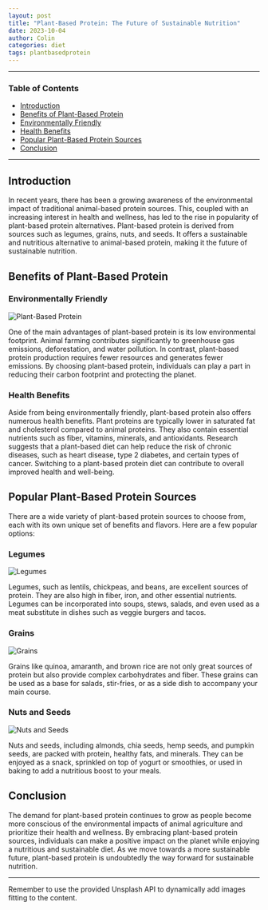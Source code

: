 ```yaml
---
layout: post
title: "Plant-Based Protein: The Future of Sustainable Nutrition"
date: 2023-10-04
author: Colin
categories: diet
tags: plantbasedprotein
---
```


---

### Table of Contents
- [Introduction](#introduction)
- [Benefits of Plant-Based Protein](#benefits-of-plant-based-protein)
- [Environmentally Friendly](#environmentally-friendly)
- [Health Benefits](#health-benefits)
- [Popular Plant-Based Protein Sources](#popular-plant-based-protein-sources)
- [Conclusion](#conclusion)

---

## Introduction

In recent years, there has been a growing awareness of the environmental impact of traditional animal-based protein sources. This, coupled with an increasing interest in health and wellness, has led to the rise in popularity of plant-based protein alternatives. Plant-based protein is derived from sources such as legumes, grains, nuts, and seeds. It offers a sustainable and nutritious alternative to animal-based protein, making it the future of sustainable nutrition.

## Benefits of Plant-Based Protein

### Environmentally Friendly

![Plant-Based Protein](https://source.unsplash.com/1600x900/?plant-basedprotein)

One of the main advantages of plant-based protein is its low environmental footprint. Animal farming contributes significantly to greenhouse gas emissions, deforestation, and water pollution. In contrast, plant-based protein production requires fewer resources and generates fewer emissions. By choosing plant-based protein, individuals can play a part in reducing their carbon footprint and protecting the planet.

### Health Benefits

Aside from being environmentally friendly, plant-based protein also offers numerous health benefits. Plant proteins are typically lower in saturated fat and cholesterol compared to animal proteins. They also contain essential nutrients such as fiber, vitamins, minerals, and antioxidants. Research suggests that a plant-based diet can help reduce the risk of chronic diseases, such as heart disease, type 2 diabetes, and certain types of cancer. Switching to a plant-based protein diet can contribute to overall improved health and well-being.

## Popular Plant-Based Protein Sources

There are a wide variety of plant-based protein sources to choose from, each with its own unique set of benefits and flavors. Here are a few popular options:

### Legumes

![Legumes](https://source.unsplash.com/1600x900/?legumes)

Legumes, such as lentils, chickpeas, and beans, are excellent sources of protein. They are also high in fiber, iron, and other essential nutrients. Legumes can be incorporated into soups, stews, salads, and even used as a meat substitute in dishes such as veggie burgers and tacos.

### Grains

![Grains](https://source.unsplash.com/1600x900/?grains)

Grains like quinoa, amaranth, and brown rice are not only great sources of protein but also provide complex carbohydrates and fiber. These grains can be used as a base for salads, stir-fries, or as a side dish to accompany your main course.

### Nuts and Seeds

![Nuts and Seeds](https://source.unsplash.com/1600x900/?nuts)

Nuts and seeds, including almonds, chia seeds, hemp seeds, and pumpkin seeds, are packed with protein, healthy fats, and minerals. They can be enjoyed as a snack, sprinkled on top of yogurt or smoothies, or used in baking to add a nutritious boost to your meals.

## Conclusion

The demand for plant-based protein continues to grow as people become more conscious of the environmental impacts of animal agriculture and prioritize their health and wellness. By embracing plant-based protein sources, individuals can make a positive impact on the planet while enjoying a nutritious and sustainable diet. As we move towards a more sustainable future, plant-based protein is undoubtedly the way forward for sustainable nutrition.

---

Remember to use the provided Unsplash API to dynamically add images fitting to the content.